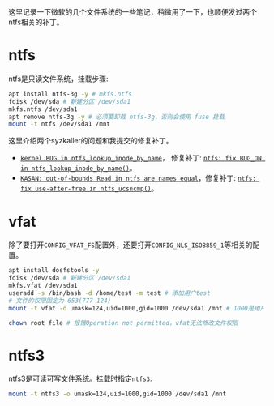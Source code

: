这里记录一下微软的几个文件系统的一些笔记，稍微用了一下，也顺便发过两个ntfs相关的补丁。

# ntfs

ntfs是只读文件系统，挂载步骤:
```sh
apt install ntfs-3g -y # mkfs.ntfs
fdisk /dev/sda # 新建分区 /dev/sda1
mkfs.ntfs /dev/sda1
apt remove ntfs-3g -y # 必须要卸载 ntfs-3g，否则会使用 fuse 挂载
mount -t ntfs /dev/sda1 /mnt
```

这里介绍两个syzkaller的问题和我提交的修复补丁。

- [`kernel BUG in ntfs_lookup_inode_by_name`](https://syzkaller.appspot.com/bug?id=c0e6183d33a904a5b7e3d5dedf877c5139b11a53)， 修复补丁: [`ntfs: fix BUG_ON in ntfs_lookup_inode_by_name()`](https://lore.kernel.org/all/20220809064730.2316892-1-chenxiaosong2@huawei.com/)。
- [`KASAN: out-of-bounds Read in ntfs_are_names_equal`](https://syzkaller.appspot.com/bug?id=80913ff3e4962a46fcce7ffd4125fdd1b8e11171)，修复补丁: [`ntfs: fix use-after-free in ntfs_ucsncmp()`](https://lore.kernel.org/all/20220709064511.3304299-1-chenxiaosong2@huawei.com/)。

# vfat

除了要打开`CONFIG_VFAT_FS`配置外，还要打开`CONFIG_NLS_ISO8859_1`等相关的配置。

```sh
apt install dosfstools -y
fdisk /dev/sda # 新建分区 /dev/sda1
mkfs.vfat /dev/sda1
useradd -s /bin/bash -d /home/test -m test # 添加用户test
# 文件的权限固定为 653(777-124)
mount -t vfat -o umask=124,uid=1000,gid=1000 /dev/sda1 /mnt # 1000是用户test的uid

chown root file # 报错Operation not permitted，vfat无法修改文件权限
```

# ntfs3

ntfs3是可读可写文件系统。挂载时指定`ntfs3`:
```sh
mount -t ntfs3 -o umask=124,uid=1000,gid=1000 /dev/sda1 /mnt
```
